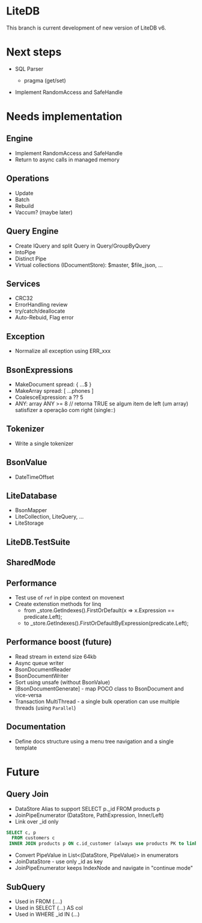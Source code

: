 # LiteDB

This branch is current development of new version of LiteDB v6.

# Next steps
- SQL Parser
    - pragma (get/set)

- Implement RandomAccess and SafeHandle


# Needs implementation

## Engine
- Implement RandomAccess and SafeHandle
- Return to async calls in managed memory

## Operations
- Update
- Batch
- Rebuild
- Vaccum? (maybe later)

## Query Engine
- Create IQuery and split Query in Query/GroupByQuery
- IntoPipe
- Distinct Pipe
- Virtual collections (IDocumentStore): $master, $file_json, ...

## Services
- CRC32
- ErrorHandling review
- try/catch/deallocate
- Auto-Rebuid, Flag error

## Exception
- Normalize all exception using ERR_xxx

## BsonExpressions
- MakeDocument spread: { ...$ }
- MakeArray spread: [ ...phones ]
- CoalesceExpression:  a ?? 5 
- ANY: array ANY >= 8 // retorna TRUE se algum item de left (um array) satisfizer a operação com right (single::)

## Tokenizer
- Write a single tokenizer
   


## BsonValue
- DateTimeOffset

## LiteDatabase
- BsonMapper
- LiteCollection, LiteQuery, ...
- LiteStorage

## LiteDB.TestSuite

## SharedMode

## Performance
- Test use of `ref` in pipe context on movenext
- Create extenstion methods for linq
    - from _store.GetIndexes().FirstOrDefault(x => x.Expression == predicate.Left);
    - to _store.GetIndexes().FirstOrDefaultByExpression(predicate.Left);


## Performance boost (future)
- Read stream in extend size 64kb
- Async queue writer
- BsonDocumentReader
- BsonDocumentWriter
- Sort using unsafe (without BsonValue)
- [BsonDocumentGenerate] - map POCO class to BsonDocument and vice-versa
- Transaction MultiThread - a single bulk operation can use multiple threads (using `Parallel`)

## Documentation
- Define docs structure using a menu tree navigation and a single template


# Future

## Query Join
- DataStore Alias to support SELECT p._id FROM products p
- JoinPipeEnumerator (DataStore, PathExpression, Inner/Left)
- Link over _id only
```SQL
SELECT c, p
  FROM customers c
 INNER JOIN products p ON c.id_customer (always use products PK to link)
```
- Convert PipeValue in List<(DataStore, PipeValue)> in enumerators
- JoinDataStore - use only _id as key
- JoinPipeEnumerator keeps IndexNode and navigate in "continue mode"

## SubQuery
- Used in FROM (....)
- Used in SELECT (...) AS col
- Used in WHERE _id IN (...)
